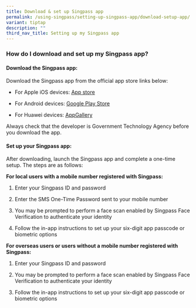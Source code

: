 ```yaml
---
title: Download & set up Singpass app
permalink: /using-singpass/setting-up-singpass-app/download-setup-app/
variant: tiptap
description: ""
third_nav_title: Setting up my Singpass app
---
```

<h3>How do I download and set up my Singpass app?</h3>
<h4>Download the Singpass app:</h4>
<p>Download the Singpass app from the official app store links below:</p>
<ul data-tight="true" class="tight">
<li>
<p>For Apple iOS devices: <a href="https://apps.apple.com/us/app/singpass/id1340660807" rel="noopener noreferrer nofollow" target="_blank"><u>App store</u></a>
</p>
</li>
<li>
<p>For Android devices: <a href="https://play.google.com/store/apps/details?id=sg.ndi.sp" rel="noopener noreferrer nofollow" target="_blank"><u>Google Play Store</u></a>
</p>
</li>
<li>
<p>For Huawei devices: <a href="https://appgallery.huawei.com/#/app/C104129719" rel="noopener noreferrer nofollow" target="_blank"><u>AppGallery</u></a>
</p>
</li>
</ul>
<p>Always check that the developer is Government Technology Agency before
you download the app.</p>
<h4>Set up your Singpass app:</h4>
<p>After downloading, launch the Singpass app and complete a one-time setup.
The steps are as follows:</p>
<p><strong>For local users with a mobile number registered with Singpass:</strong>
</p>
<ol data-tight="true" class="tight">
<li>
<p>Enter your Singpass ID and password</p>
</li>
<li>
<p>Enter the SMS One-Time Password sent to your mobile number</p>
</li>
<li>
<p>You may be prompted to perform a face scan enabled by Singpass Face Verification
to authenticate your identity</p>
</li>
<li>
<p>Follow the in-app instructions to set up your six-digit app passcode or
biometric options</p>
</li>
</ol>
<p><strong>For overseas users or users without a mobile number registered with Singpass:</strong>
</p>
<ol data-tight="true" class="tight">
<li>
<p>Enter your Singpass ID and password</p>
</li>
<li>
<p>You may be prompted to perform a face scan enabled by Singpass Face Verification
to authenticate your identity</p>
</li>
<li>
<p>Follow the in-app instructions to set up your six-digit app passcode or
biometric options</p>
</li>
</ol>
<p></p>